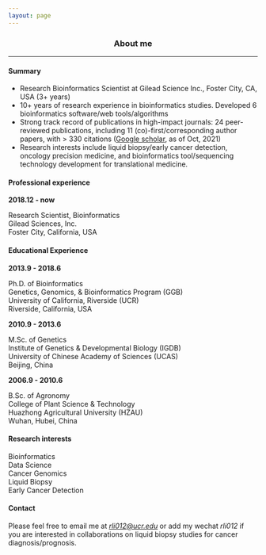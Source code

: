 ```yaml
---
layout: page
---
```


<div align="center"><h3>About me</h3></div>

----------------------

#### Summary

+ Research Bioinformatics Scientist at Gilead Science Inc., Foster City, CA, USA (3+ years)
+ 10+ years of research experience in bioinformatics studies. Developed 6 bioinformatics software/web tools/algorithms
+ Strong track record of publications in high-impact journals: 24 peer-reviewed publications, including 11 (co)-first/corresponding author papers, with > 330 citations ([Google scholar](https://scholar.google.com/citations?hl=en&user=dsoteJwAAAAJ&view_op=list_works&sortby=pubdate), as of Oct, 2021)
+ Research interests include liquid biopsy/early cancer detection, oncology precision medicine, and bioinformatics tool/sequencing technology development for translational medicine.

#### Professional experience

**2018.12 - now**

Research Scientist, Bioinformatics  
Gilead Sciences, Inc.  
Foster City, California, USA

#### Educational Experience

**2013.9 - 2018.6**

Ph.D. of Bioinformatics  
Genetics, Genomics, & Bioinformatics Program (GGB)  
University of California, Riverside (UCR)  
Riverside, California, USA


**2010.9 - 2013.6**

M.Sc. of Genetics  
Institute of Genetics & Developmental Biology (IGDB)  
University of Chinese Academy of Sciences (UCAS)  
Beijing, China


**2006.9 - 2010.6**

B.Sc. of Agronomy  
College of Plant Science & Technology  
Huazhong Agricultural University (HZAU)  
Wuhan, Hubei, China


#### Research interests

Bioinformatics  
Data Science  
Cancer Genomics  
Liquid Biopsy  
Early Cancer Detection  

#### Contact
Please feel free to email me at *rli012@ucr.edu* or add my wechat *rli012* if you are interested in collaborations on liquid biopsy studies for cancer diagnosis/prognosis.
